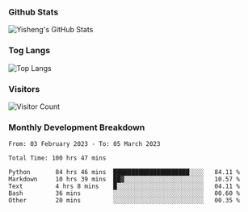 ### Github Stats
![Yisheng's GitHub Stats](https://github-readme-stats-9qabuvhk1-gongyisheng.vercel.app/api?username=gongyisheng&count_private=true&show_icons=true)
### Tog Langs
![Top Langs](https://github-readme-stats-9qabuvhk1-gongyisheng.vercel.app/api/top-langs/?username=gongyisheng&layout=compact)
### Visitors
![Visitor Count](https://profile-counter.glitch.me/gongyisheng/count.svg)
### Monthly Development Breakdown
<!--START_SECTION:waka-->

```text
From: 03 February 2023 - To: 05 March 2023

Total Time: 100 hrs 47 mins

Python       84 hrs 46 mins  █████████████████████░░░░   84.11 %
Markdown     10 hrs 39 mins  ██▓░░░░░░░░░░░░░░░░░░░░░░   10.57 %
Text         4 hrs 8 mins    █░░░░░░░░░░░░░░░░░░░░░░░░   04.11 %
Bash         36 mins         ░░░░░░░░░░░░░░░░░░░░░░░░░   00.60 %
Other        20 mins         ░░░░░░░░░░░░░░░░░░░░░░░░░   00.35 %
```

<!--END_SECTION:waka-->
